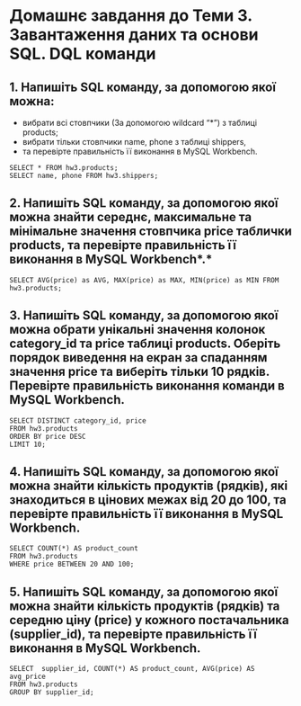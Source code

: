 # Домашнє завдання до Теми 3. Завантаження даних та основи SQL. DQL команди

## 1. Напишіть SQL команду, за допомогою якої можна:
* вибрати всі стовпчики (За допомогою wildcard “*”) з таблиці products;
* вибрати тільки стовпчики name, phone з таблиці shippers,
* та перевірте правильність її виконання в MySQL Workbench.
```
SELECT * FROM hw3.products;
SELECT name, phone FROM hw3.shippers;
```

## 2. Напишіть SQL команду, за допомогою якої можна знайти середнє, максимальне та мінімальне значення стовпчика price таблички products, та перевірте правильність її виконання в MySQL Workbench*.*
```
SELECT AVG(price) as AVG, MAX(price) as MAX, MIN(price) as MIN FROM hw3.products;
```

## 3. Напишіть SQL команду, за допомогою якої можна обрати унікальні значення колонок category_id та price таблиці products. Оберіть порядок виведення на екран за спаданням значення price та виберіть тільки 10 рядків. Перевірте правильність виконання команди в MySQL Workbench.
```
SELECT DISTINCT category_id, price
FROM hw3.products
ORDER BY price DESC
LIMIT 10;
```

## 4. Напишіть SQL команду, за допомогою якої можна знайти кількість продуктів (рядків), які знаходиться в цінових межах від 20 до 100, та перевірте правильність її виконання в MySQL Workbench.
```
SELECT COUNT(*) AS product_count
FROM hw3.products
WHERE price BETWEEN 20 AND 100;
```

## 5. Напишіть SQL команду, за допомогою якої можна знайти кількість продуктів (рядків) та середню ціну (price) у кожного постачальника (supplier_id), та перевірте правильність її виконання в MySQL Workbench.
```
SELECT  supplier_id, COUNT(*) AS product_count, AVG(price) AS avg_price
FROM hw3.products
GROUP BY supplier_id;
```
